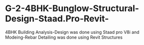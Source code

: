 # G-2-4BHK-Bunglow-Structural-Design-Staad.Pro-Revit-
4BHK Building Analysis-Design was done using Staad pro V8i and Modeing-Rebar Detailing was done using Revit Structures
